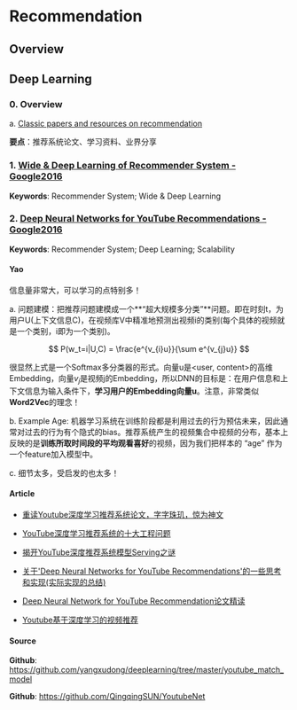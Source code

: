 
# Recommendation

## Overview


## Deep Learning

### 0. Overview

a. [Classic papers and resources on recommendation](<https://github.com/wzhe06/Reco-papers>)

**要点**：推荐系统论文、学习资料、业界分享

### 1. [Wide & Deep Learning of Recommender System - Google2016](https://arxiv.org/abs/1606.07792)

**Keywords**: Recommender System; Wide & Deep Learning


### 2. [Deep Neural Networks for YouTube Recommendations - Google2016](https://research.google.com/pubs/archive/45530.pdf)

**Keywords**: Recommender System; Deep Learning; Scalability

#### Yao

信息量非常大，可以学习的点特别多！

a. 问题建模：把推荐问题建模成一个**“超大规模多分类”**问题。即在时刻t，为用户U(上下文信息C)，在视频库V中精准地预测出视频i的类别(每个具体的视频就是一个类别，i即为一个类别)。

$$ P(w_t=i|U,C) = \frac{e^{v_{i}u}}{\sum e^{v_{j}u}} $$

很显然上式是一个Softmax多分类器的形式。向量u是\<user, content\>的高维Embedding，向量$v_j$是视频j的Embedding，所以DNN的目标是：在用户信息和上下文信息为输入条件下，**学习用户的Embedding向量u**。注意，非常类似**Word2Vec**的理念！

b. Example Age: 机器学习系统在训练阶段都是利用过去的行为预估未来，因此通常对过去的行为有个隐式的bias。推荐系统产生的视频集合中视频的分布，基本上反映的是**训练所取时间段的平均观看喜好**的视频，因为我们把样本的 “age” 作为一个feature加入模型中。

c. 细节太多，受启发的也太多！

#### Article

- [重读Youtube深度学习推荐系统论文，字字珠玑，惊为神文](https://zhuanlan.zhihu.com/p/52169807)

- [YouTube深度学习推荐系统的十大工程问题](<https://zhuanlan.zhihu.com/p/52504407>)

- [揭开YouTube深度推荐系统模型Serving之谜](<https://zhuanlan.zhihu.com/p/61827629>)

- [关于'Deep Neural Networks for YouTube Recommendations'的一些思考和实现(实际实现的总结)](<https://www.jianshu.com/p/f9d2abc486c9>)

- [Deep Neural Network for YouTube Recommendation论文精读](<https://zhuanlan.zhihu.com/p/25343518>)

- [Youtube基于深度学习的视频推荐](<https://www.jianshu.com/p/19ef129fdde2>)

#### Source

**Github**: <https://github.com/yangxudong/deeplearning/tree/master/youtube_match_model>

**Github**: <https://github.com/QingqingSUN/YoutubeNet>



